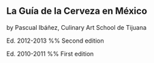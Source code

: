 

## La Guía de la Cerveza en México

by Pascual Ibáñez, Culinary Art School de Tijuana


Ed. 2012-2013            %% Second edition


Ed. 2010-2011            %% First edition

